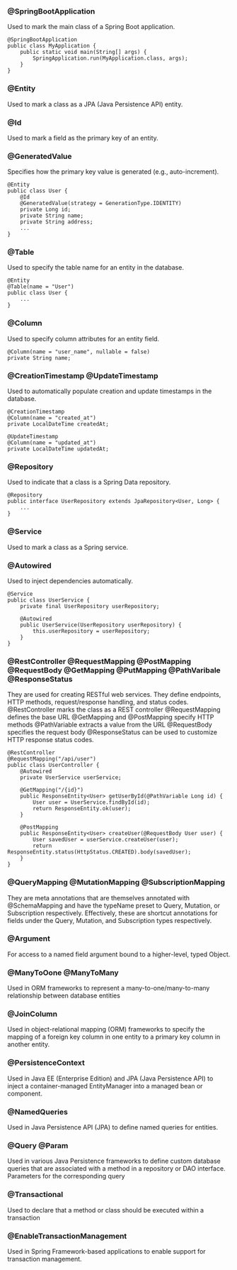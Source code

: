 ### @SpringBootApplication
Used to mark the main class of a Spring Boot application.

    @SpringBootApplication
    public class MyApplication {
        public static void main(String[] args) {
            SpringApplication.run(MyApplication.class, args);
        }
    }

### @Entity
Used to mark a class as a JPA (Java Persistence API) entity.
### @Id
Used to mark a field as the primary key of an entity.
### @GeneratedValue
Specifies how the primary key value is generated (e.g., auto-increment).

    @Entity
    public class User {
        @Id
        @GeneratedValue(strategy = GenerationType.IDENTITY)
        private Long id;
        private String name;
        private String address;
        ...
    }

### @Table
Used to specify the table name for an entity in the database.

    @Entity
    @Table(name = "User")
    public class User {
        ...
    }

### @Column
Used to specify column attributes for an entity field.

    @Column(name = "user_name", nullable = false)
    private String name;

### @CreationTimestamp  @UpdateTimestamp
Used to automatically populate creation and update timestamps in the database.

    @CreationTimestamp
    @Column(name = "created_at")
    private LocalDateTime createdAt;

    @UpdateTimestamp
    @Column(name = "updated_at")
    private LocalDateTime updatedAt;

### @Repository
Used to indicate that a class is a Spring Data repository.

    @Repository
    public interface UserRepository extends JpaRepository<User, Long> {
        ...
    }

### @Service
Used to mark a class as a Spring service.
### @Autowired
Used to inject dependencies automatically.

    @Service
    public class UserService {
        private final UserRepository userRepository;

        @Autowired
        public UserService(UserRepository userRepository) {
            this.userRepository = userRepository;
        }
    }


### @RestController @RequestMapping @PostMapping @RequestBody @GetMapping @PutMapping @PathVaribale @ResponseStatus
They are used for creating RESTful web services. They define endpoints, HTTP methods, request/response handling, and status codes. 
@RestController marks the class as a REST controller
@RequestMapping defines the base URL
@GetMapping and @PostMapping specify HTTP methods
@PathVariable extracts a value from the URL
@RequestBody specifies the request body
@ResponseStatus can be used to customize HTTP response status codes.

    @RestController
    @RequestMapping("/api/user")
    public class UserController {
        @Autowired
        private UserService userService;

        @GetMapping("/{id}")
        public ResponseEntity<User> getUserById(@PathVariable Long id) {
            User user = UserService.findById(id);
            return ResponseEntity.ok(user);
        }

        @PostMapping
        public ResponseEntity<User> createUser(@RequestBody User user) {
            User savedUser = userService.createUser(user);
            return ResponseEntity.status(HttpStatus.CREATED).body(savedUser);
        }
    }

### @QueryMapping @MutationMapping @SubscriptionMapping
They are meta annotations that are themselves annotated with @SchemaMapping and have the typeName preset to Query, Mutation, or Subscription respectively. Effectively, these are shortcut annotations for fields under the Query, Mutation, and Subscription types respectively. 

### @Argument
For access to a named field argument bound to a higher-level, typed Object.

### @ManyToOone @ManyToMany
Used in ORM frameworks to represent a many-to-one/many-to-many relationship between database entities

### @JoinColumn
Used in object-relational mapping (ORM) frameworks to specify the mapping of a foreign key column in one entity to a primary key column in another entity.

### @PersistenceContext
Used in Java EE (Enterprise Edition) and JPA (Java Persistence API) to inject a container-managed EntityManager into a managed bean or component.

### @NamedQueries
Used in Java Persistence API (JPA) to define named queries for entities. 

### @Query @Param
Used in various Java Persistence frameworks to define custom database queries that are associated with a method in a repository or DAO interface. 
Parameters for the corresponding query

### @Transactional
Used to declare that a method or class should be executed within a transaction

### @EnableTransactionManagement
Used in Spring Framework-based applications to enable support for transaction management.